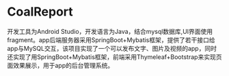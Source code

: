 # CoalReport
开发工具为Android Studio，开发语言为Java，结合mysql数据库,UI界面使用fragment。app后端服务器采用SpringBoot+Mybatis框架，提供了若干接口给app与MySQL交互，该项目实现了一个可以发布文字、图片及视频的app，同时还实现了用SpringBoot+Mybatis框架，前端采用Thymeleaf+Bootstrap来实现页面效果展示，用于app的后台管理系统。  
